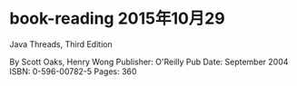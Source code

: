 # book-reading   2015年10月29


Java Threads, Third Edition

 By Scott Oaks, Henry Wong
Publisher: O'Reilly
Pub Date: September 2004
ISBN: 0-596-00782-5
Pages: 360
